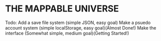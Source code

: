 # THE MAPPABLE UNIVERSE

Todo: 
Add a save file system (simple JSON, easy goal)
Make a psuedo account system (simple localStorage, easy goal)(Almost Done!)
Make the interface (Somewhat simple, medium goal)(Getting Started!)